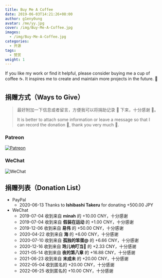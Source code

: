 ```yaml
---
title: Buy Me A Coffee
date: 2019-06-03T14:21:26+08:00
author: g1eny0ung
avatar: /me/yy.jpg
cover: /img/Buy-Me-A-Coffee.jpg
images:
  - /img/Buy-Me-A-Coffee.jpg
categories:
  - 开源
tags:
  - 赞赏
weight: 1
---
```


If you like my work or find it helpful, please consider buying me a cup of coffee ☕️. It inspires me to create and maintain more projects in the future. 🦾

<!--more-->

## 捐赠方式（Ways to Give）

> 最好附加一下信息或者留言，方便我可以将捐助记录 📝 下来，十分感谢 🙏。
>
> It is better to attach some information or leave a message so that I can record the donation 📝, thank you very much 🙏.

### Patreon

[![Patreon](https://img.shields.io/badge/-Become%20a%20Patron!-F1465A?style=for-the-badge&logo=patreon&logoColor=black)](https://www.patreon.com/g1eny0ung)

### WeChat

<p><img class="ui large image" src="/me/微信赞赏码.jpeg" alt="WeChat" /></p>

## 捐赠列表（Donation List）

- PayPal
  - 2020-06-13 Thanks to **Ishibashi Takeru** for donating +500.00 JPY
- WeChat
  - 2019-07-04 收到来自 **minah** 的 +10.00 CNY，十分感谢
  - 2019-07-04 收到来自 **假装在运动** 的 +1.00 CNY，十分感谢
  - 2019-12-06 收到来自 **易伟** 的 +50.00 CNY，十分感谢
  - 2020-04-22 收到来自 **海** 的 +6.00 CNY，十分感谢
  - 2020-07-10 收到来自 **孤独的笨蛋@** 的 +6.66 CNY，十分感谢
  - 2020-12-16 收到来自 **玲儿响叮当:wind_chime:** 的 +2.33 CNY，十分感谢
  - 2021-05-14 收到来自 **夜的第八章** 的 +16.88 CNY，十分感谢
  - 2021-06-23 收到来自 **末成未** 的 +20.00 CNY，十分感谢
  - 2022-05-04 收到匿名的 +20.00 CNY，十分感谢
  - 2022-06-25 收到匿名的 +10.00 CNY，十分感谢